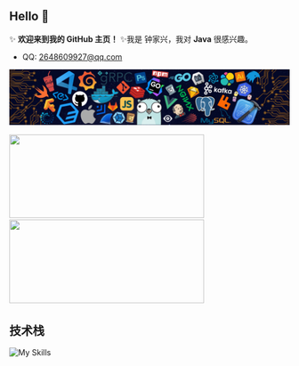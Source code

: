 ## Hello 👋 

✨ **欢迎来到我的 GitHub 主页！** 
✨我是 钟家兴，我对 **Java** 很感兴趣。

- QQ: 2648609927@qq.com

![](header_.png)

<a href="https://github.com/zjxzjw">
  <img width=350 height=150 src="https://github-readme-stats.vercel.app/api?username=zjxzjw&show_icons=true&count_private=true" />
  <img width=350 height=150 src="https://github-readme-stats.vercel.app/api/top-langs?username=zjxzjw&layout=compact&langs_count=8" />
</a>

## 技术栈

![My Skills](https://skillicons.dev/icons?i=java,spring,mysql,js,vue,docker,git,github)

